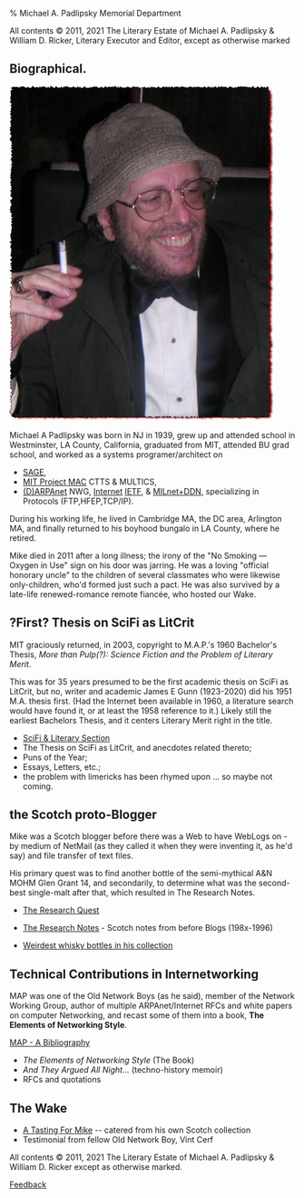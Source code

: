 % Michael A. Padlipsky Memorial Department

All contents &copy; 2011, 2021 The Literary Estate of Michael A. Padlipsky & William D. Ricker, Literary Executor and Editor, except as otherwise marked

## Biographical.

![Michael A Padlipsky (1939-2011)](./RFC/imgs/image002.jpg)

Michael A Padlipsky was born in NJ in 1939, grew up and attended school in Westminster, LA County, California, graduated from MIT, attended BU grad school, and worked as a systems programer/architect on 

* [SAGE](https://en.wikipedia.org/wiki/SAGE_(computer)), 
* [MIT Project MAC](https://en.wikipedia.org/wiki/MIT_Computer_Science_and_Artificial_Intelligence_Laboratory#Project_MAC) CTTS &amp; MULTICS,
* [(D)ARPAnet](https://en.wikipedia.org/wiki/ARPANET) NWG, [Internet](https://en.wikipedia.org/wiki/Internet) [IETF](https://en.wikipedia.org/wiki/Internet_Engineering_Task_Force), & [MILnet+DDN](https://en.wikipedia.org/wiki/MILNET), specializing in Protocols (FTP,HFEP,TCP/IP).

During his working life, he lived in Cambridge MA, the DC area, Arlington MA, and finally returned to his boyhood bungalo in LA County, where he retired.

Mike died in 2011 after a long illness; the irony of the &quot;No Smoking &mdash; Oxygen in Use&quot; sign on his door was jarring. He was a loving &quot;official honorary uncle&quot; to the children of several classmates who were likewise only-children, who'd formed just such a pact. He was also survived by a late-life renewed-romance remote fianc&eacute;e, who hosted our Wake.

## ?First? Thesis on SciFi as LitCrit

MIT graciously returned, in 2003, copyright to M.A.P.'s 1960 Bachelor's Thesis, 
*More than Pulp(?): Science Fiction and the Problem of Literary Merit*.

This was for 35 years presumed to be the first academic thesis on SciFi as LitCrit, but no, writer and academic James E Gunn (1923-2020) did his 1951 M.A. thesis first. (Had the Internet been available in 1960, a literature search would have found it, or at least the 1958 reference to it.) Likely still the earliest Bachelors Thesis, and it centers Literary Merit right in the title.

* [SciFi &amp; Literary  Section](./SciFi/)
* The Thesis on SciFi as LitCrit, and anecdotes related thereto;
* Puns of the Year;
* Essays, Letters, etc.;
* the problem with limericks has been rhymed upon ... so maybe not coming.


## the Scotch proto-Blogger

Mike was a Scotch blogger before there was a Web to have WebLogs on - by medium of NetMail (as they called it when they were inventing it, as he'd say) and file transfer of text files.

His primary quest was to find another bottle of the semi-mythical A&N MOHM Glen Grant 14, and secondarily, to determine what was the second-best single-malt after that, which resulted in The Research Notes.

* [The Research Quest](./Malt/)

* [The Research Notes](./Malt/notes.html) - Scotch notes from before Blogs (198x-1996)

* [Weirdest whisky bottles in his collection](./Malt/Mike-Empties-WDA.html)

## Technical Contributions in Internetworking

MAP was one of the Old Network Boys (as he said), member of the Network Working Group, author of multiple  ARPAnet/Internet RFCs and white papers on computer Networking, and recast some of them into a book, **The Elements of Networking Style**.

[MAP - A Bibliography](./RFC/) 

* *The Elements of Networking Style* (The Book)
* *And They Argued All Night...* (techno-history memoir)
* RFCs and quotations

## The Wake


* [A Tasting For Mike](./Malt/tasting.html) -- catered from his own Scotch collection
* Testimonial from fellow Old Network Boy, Vint Cerf

All contents &copy; 2011, 2021 The Literary Estate of Michael A. Padlipsky & William D. Ricker
except as otherwise marked.  

[Feedback](https://github.com/n1vux/articles/issues/new/choose)

